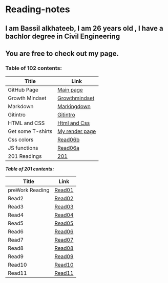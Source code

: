 # Reading-notes
## I am Bassil alkhateeb, I am 26 years old , I have a bachlor degree in Civil Engineering
## You are free to check out my page.
### **Table of 102 contents:**


 Title | Link
 ------ | ------
 GitHub Page | [Main page](https://github.com/Bassilalkhateeb)
 Growth Mindset | [Growthmindset](https://bassilalkhateeb.github.io/reading-repo/growthmindset)
 Markdown | [Markingdown](https://bassilalkhateeb.github.io/reading-repo/markingdown)
 Gitintro | [Gitintro](https://bassilalkhateeb.github.io/reading-repo/Gitintro)
 HTML and CSS | [Html and Css](https://bassilalkhateeb.github.io/reading-repo/htmlandcss)
 Get some T-shirts | [My render page](https://bassilalkhateeb.github.io/lab03/)
 Css colors | [Read06b](https://bassilalkhateeb.github.io/reading-repo/read06b)
 JS functions | [Read06a](https://bassilalkhateeb.github.io/reading-repo/read06a)
 201 Readings | [201](https://bassilalkhateeb.github.io/reading-repo2/)


 __*Table of 201 contents:*__

 Title | Link
 ----- | -----
preWork Reading | [Read01](https://bassilalkhateeb.github.io/reading-repo2/class01)
Read2 | [Read02](https://bassilalkhateeb.github.io/reading-repo2/class02)
Read3 | [Read03](https://bassilalkhateeb.github.io/reading-repo2/class03)
Read4 | [Read04](https://bassilalkhateeb.github.io/reading-repo2/class04)
Read5 | [Read05](https://bassilalkhateeb.github.io/reading-repo2/class05)
Read6 | [Read06](https://bassilalkhateeb.github.io/reading-repo2/class06)
Read7 | [Read07](https://bassilalkhateeb.github.io/reading-repo2/class07)
Read8 | [Read08](https://bassilalkhateeb.github.io/reading-repo2/class08)
Read9 | [Read09](https://bassilalkhateeb.github.io/reading-repo2/class09)
Read10 | [Read10](https://bassilalkhateeb.github.io/reading-repo2/class10)
Read11 | [Read11](https://bassilalkhateeb.github.io/reading-repo2/class11)


